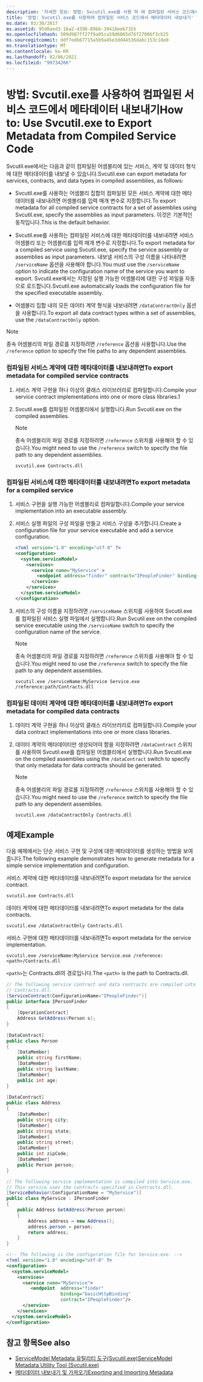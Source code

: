 ```yaml
---
description: '자세한 정보: 방법: Svcutil.exe를 사용 하 여 컴파일된 서비스 코드에서 메타 데이터 내보내기'
title: '방법: Svcutil.exe를 사용하여 컴파일된 서비스 코드에서 메타데이터 내보내기'
ms.date: 03/30/2017
ms.assetid: 95d0aed3-16a2-4398-89bb-39418eeb7355
ms.openlocfilehash: 509d987ff27f9a05ca59d6065d76f27006f3cb25
ms.sourcegitcommit: ddf7edb67715a5b9a45e3dd44536dabc153c1de0
ms.translationtype: MT
ms.contentlocale: ko-KR
ms.lasthandoff: 02/06/2021
ms.locfileid: "99734206"
---
```

# <a name="how-to-use-svcutilexe-to-export-metadata-from-compiled-service-code"></a><span data-ttu-id="bfe5d-103">방법: Svcutil.exe를 사용하여 컴파일된 서비스 코드에서 메타데이터 내보내기</span><span class="sxs-lookup"><span data-stu-id="bfe5d-103">How to: Use Svcutil.exe to Export Metadata from Compiled Service Code</span></span>

<span data-ttu-id="bfe5d-104">Svcutil.exe에서는 다음과 같이 컴파일된 어셈블리에 있는 서비스, 계약 및 데이터 형식에 대한 메타데이터를 내보낼 수 있습니다.</span><span class="sxs-lookup"><span data-stu-id="bfe5d-104">Svcutil.exe can export metadata for services, contracts, and data types in compiled assemblies, as follows:</span></span>  
  
- <span data-ttu-id="bfe5d-105">Svcutil.exe를 사용하는 어셈블리 집합의 컴파일된 모든 서비스 계약에 대한 메타데이터를 내보내려면 어셈블리를 입력 매개 변수로 지정합니다.</span><span class="sxs-lookup"><span data-stu-id="bfe5d-105">To export metadata for all compiled service contracts for a set of assemblies using Svcutil.exe, specify the assemblies as input parameters.</span></span> <span data-ttu-id="bfe5d-106">이것은 기본적인 동작입니다.</span><span class="sxs-lookup"><span data-stu-id="bfe5d-106">This is the default behavior.</span></span>  
  
- <span data-ttu-id="bfe5d-107">Svcutil.exe를 사용하는 컴파일된 서비스에 대한 메타데이터를 내보내려면 서비스 어셈블리 또는 어셈블리를 입력 매개 변수로 지정합니다.</span><span class="sxs-lookup"><span data-stu-id="bfe5d-107">To export metadata for a compiled service using Svcutil.exe, specify the service assembly or assemblies as input parameters.</span></span> <span data-ttu-id="bfe5d-108">내보낼 서비스의 구성 이름을 나타내려면 `/serviceName` 옵션을 사용해야 합니다.</span><span class="sxs-lookup"><span data-stu-id="bfe5d-108">You must use the `/serviceName` option to indicate the configuration name of the service you want to export.</span></span> <span data-ttu-id="bfe5d-109">Svcutil.exe에서는 지정된 실행 가능한 어셈블리에 대한 구성 파일을 자동으로 로드합니다.</span><span class="sxs-lookup"><span data-stu-id="bfe5d-109">Svcutil.exe automatically loads the configuration file for the specified executable assembly.</span></span>  
  
- <span data-ttu-id="bfe5d-110">어셈블리 집합 내의 모든 데이터 계약 형식을 내보내려면 `/dataContractOnly` 옵션을 사용합니다.</span><span class="sxs-lookup"><span data-stu-id="bfe5d-110">To export all data contract types within a set of assemblies, use the `/dataContractOnly` option.</span></span>  
  
> [!NOTE]
> <span data-ttu-id="bfe5d-111">종속 어셈블리의 파일 경로를 지정하려면 `/reference` 옵션을 사용합니다.</span><span class="sxs-lookup"><span data-stu-id="bfe5d-111">Use the `/reference` option to specify the file paths to any dependent assemblies.</span></span>  
  
### <a name="to-export-metadata-for-compiled-service-contracts"></a><span data-ttu-id="bfe5d-112">컴파일된 서비스 계약에 대한 메타데이터를 내보내려면</span><span class="sxs-lookup"><span data-stu-id="bfe5d-112">To export metadata for compiled service contracts</span></span>  
  
1. <span data-ttu-id="bfe5d-113">서비스 계약 구현을 하나 이상의 클래스 라이브러리로 컴파일합니다.</span><span class="sxs-lookup"><span data-stu-id="bfe5d-113">Compile your service contract implementations into one or more class libraries.1</span></span>  
  
2. <span data-ttu-id="bfe5d-114">Svcutil.exe를 컴파일된 어셈블리에서 실행합니다.</span><span class="sxs-lookup"><span data-stu-id="bfe5d-114">Run Svcutil.exe on the compiled assemblies.</span></span>  
  
    > [!NOTE]
    > <span data-ttu-id="bfe5d-115">종속 어셈블리의 파일 경로를 지정하려면 `/reference` 스위치를 사용해야 할 수 있습니다.</span><span class="sxs-lookup"><span data-stu-id="bfe5d-115">You might need to use the `/reference` switch to specify the file path to any dependent assemblies.</span></span>  
  
    ```console
    svcutil.exe Contracts.dll  
    ```  
  
### <a name="to-export-metadata-for-a-compiled-service"></a><span data-ttu-id="bfe5d-116">컴파일된 서비스에 대한 메타데이터를 내보내려면</span><span class="sxs-lookup"><span data-stu-id="bfe5d-116">To export metadata for a compiled service</span></span>  
  
1. <span data-ttu-id="bfe5d-117">서비스 구현을 실행 가능한 어셈블리로 컴파일합니다.</span><span class="sxs-lookup"><span data-stu-id="bfe5d-117">Compile your service implementation into an executable assembly.</span></span>  
  
2. <span data-ttu-id="bfe5d-118">서비스 실행 파일의 구성 파일을 만들고 서비스 구성을 추가합니다.</span><span class="sxs-lookup"><span data-stu-id="bfe5d-118">Create a configuration file for your service executable and add a service configuration.</span></span>  
  
    ```xml  
    <?xml version="1.0" encoding="utf-8" ?>  
    <configuration>  
      <system.serviceModel>  
        <services>  
          <service name="MyService" >  
            <endpoint address="finder" contract="IPeopleFinder" binding="wsHttpBinding" />  
          </service>  
        </services>  
      </system.serviceModel>  
    </configuration>  
    ```  
  
3. <span data-ttu-id="bfe5d-119">서비스의 구성 이름을 지정하려면 `/serviceName` 스위치를 사용하여 Svcutil.exe를 컴파일된 서비스 실행 파일에서 실행합니다.</span><span class="sxs-lookup"><span data-stu-id="bfe5d-119">Run Svcutil.exe on the compiled service executable using the `/serviceName` switch to specify the configuration name of the service.</span></span>  
  
    > [!NOTE]
    > <span data-ttu-id="bfe5d-120">종속 어셈블리의 파일 경로를 지정하려면 `/reference` 스위치를 사용해야 할 수 있습니다.</span><span class="sxs-lookup"><span data-stu-id="bfe5d-120">You might need to use the `/reference` switch to specify the file path to any dependent assemblies.</span></span>  
  
    ```console  
    svcutil.exe /serviceName:MyService Service.exe /reference:path/Contracts.dll  
    ```  
  
### <a name="to-export-metadata-for-compiled-data-contracts"></a><span data-ttu-id="bfe5d-121">컴파일된 데이터 계약에 대한 메타데이터를 내보내려면</span><span class="sxs-lookup"><span data-stu-id="bfe5d-121">To export metadata for compiled data contracts</span></span>  
  
1. <span data-ttu-id="bfe5d-122">데이터 계약 구현을 하나 이상의 클래스 라이브러리로 컴파일합니다.</span><span class="sxs-lookup"><span data-stu-id="bfe5d-122">Compile your data contract implementations into one or more class libraries.</span></span>  
  
2. <span data-ttu-id="bfe5d-123">데이터 계약의 메타데이터만 생성되어야 함을 지정하려면 `/dataContract` 스위치를 사용하여 Svcutil.exe를 컴파일된 어셈블리에서 실행합니다.</span><span class="sxs-lookup"><span data-stu-id="bfe5d-123">Run Svcutil.exe on the compiled assemblies using the `/dataContract` switch to specify that only metadata for data contracts should be generated.</span></span>  
  
    > [!NOTE]
    > <span data-ttu-id="bfe5d-124">종속 어셈블리의 파일 경로를 지정하려면 `/reference` 스위치를 사용해야 할 수 있습니다.</span><span class="sxs-lookup"><span data-stu-id="bfe5d-124">You might need to use the `/reference` switch to specify the file path to any dependent assemblies.</span></span>  
  
    ```console  
    svcutil.exe /dataContractOnly Contracts.dll  
    ```  
  
## <a name="example"></a><span data-ttu-id="bfe5d-125">예제</span><span class="sxs-lookup"><span data-stu-id="bfe5d-125">Example</span></span>  

 <span data-ttu-id="bfe5d-126">다음 예제에서는 단순 서비스 구현 및 구성에 대한 메타데이터를 생성하는 방법을 보여 줍니다.</span><span class="sxs-lookup"><span data-stu-id="bfe5d-126">The following example demonstrates how to generate metadata for a simple service implementation and configuration.</span></span>  
  
 <span data-ttu-id="bfe5d-127">서비스 계약에 대한 메타데이터를 내보내려면</span><span class="sxs-lookup"><span data-stu-id="bfe5d-127">To export metadata for the service contract.</span></span>  
  
```console  
svcutil.exe Contracts.dll  
```  
  
 <span data-ttu-id="bfe5d-128">데이터 계약에 대한 메타데이터를 내보내려면</span><span class="sxs-lookup"><span data-stu-id="bfe5d-128">To export metadata for the data contracts.</span></span>  
  
```console  
svcutil.exe /dataContractOnly Contracts.dll  
```  
  
 <span data-ttu-id="bfe5d-129">서비스 구현에 대한 메타데이터를 내보내려면</span><span class="sxs-lookup"><span data-stu-id="bfe5d-129">To export metadata for the service implementation.</span></span>  
  
```console  
svcutil.exe /serviceName:MyService Service.exe /reference:<path>/Contracts.dll  
```  
  
 <span data-ttu-id="bfe5d-130">`<path>`는 Contracts.dll의 경로입니다.</span><span class="sxs-lookup"><span data-stu-id="bfe5d-130">The `<path>` is the path to Contracts.dll.</span></span>  
  
```csharp
// The following service contract and data contracts are compiled into
// Contracts.dll.  
[ServiceContract(ConfigurationName="IPeopleFinder")]  
public interface IPersonFinder  
{  
    [OperationContract]  
    Address GetAddress(Person s);  
}  
  
[DataContract]  
public class Person  
{  
    [DataMember]  
    public string firstName;  
    [DataMember]  
    public string lastName;  
    [DataMember]  
    public int age;  
}  
  
[DataContract]  
public class Address  
{  
    [DataMember]  
    public string city;  
    [DataMember]  
    public string state;  
    [DataMember]  
    public string street;  
    [DataMember]  
    public int zipCode;  
    [DataMember]  
    public Person person;  
}  
```

```csharp
// The following service implementation is compiled into Service.exe.
// This service uses the contracts specified in Contracts.dll.  
[ServiceBehavior(ConfigurationName = "MyService")]  
public class MyService : IPersonFinder  
{  
    public Address GetAddress(Person person)  
    {  
        Address address = new Address();  
        address.person = person;  
        return address;  
    }  
}  
```

```xml  
<!-- The following is the configuration file for Service.exe. -->  
<?xml version="1.0" encoding="utf-8" ?>  
<configuration>  
  <system.serviceModel>  
    <services>  
      <service name="MyService">  
         <endpoint  address="finder"  
                    binding="basicHttpBinding"  
                    contract="IPeopleFinder"/>  
      </service>  
    </services>  
  </system.serviceModel>  
</configuration>  
```  
  
## <a name="see-also"></a><span data-ttu-id="bfe5d-131">참고 항목</span><span class="sxs-lookup"><span data-stu-id="bfe5d-131">See also</span></span>

- [<span data-ttu-id="bfe5d-132">ServiceModel Metadata 유틸리티 도구(Svcutil.exe)</span><span class="sxs-lookup"><span data-stu-id="bfe5d-132">ServiceModel Metadata Utility Tool (Svcutil.exe)</span></span>](../servicemodel-metadata-utility-tool-svcutil-exe.md)
- [<span data-ttu-id="bfe5d-133">메타데이터 내보내기 및 가져오기</span><span class="sxs-lookup"><span data-stu-id="bfe5d-133">Exporting and Importing Metadata</span></span>](exporting-and-importing-metadata.md)

